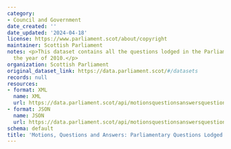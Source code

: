 ```yaml
---
category:
- Council and Government
date_created: ''
date_updated: '2024-04-18'
license: https://www.parliament.scot/about/copyright
maintainer: Scottish Parliament
notes: <p>This dataset contains all the questions lodged in the Parliament during
  the year of 2010.</p>
organization: Scottish Parliament
original_dataset_link: https://data.parliament.scot/#/datasets
records: null
resources:
- format: XML
  name: XML
  url: https://data.parliament.scot/api/motionsquestionsanswersquestions?year=2010
- format: JSON
  name: JSON
  url: https://data.parliament.scot/api/motionsquestionsanswersquestions?year=2010
schema: default
title: 'Motions, Questions and Answers: Parliamentary Questions Lodged (2010)'
---
```

